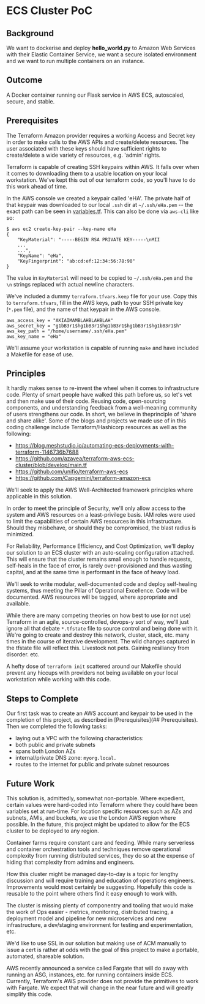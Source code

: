 # ECS Cluster PoC

## Background
We want to dockerise and deploy **hello_world.py** to Amazon Web Services with their Elastic Container Service, we want a secure isolated environment and we want to run multiple containers on an instance.

## Outcome
A Docker container running our Flask service in AWS ECS, autoscaled, secure, and stable.

## Prerequisites
The Terraform Amazon provider requires a working Access and Secret key in order to make calls to the AWS APIs and create/delete resources. The user associated with these keys should have sufficient rights to create/delete a wide variety of resources, e.g. 'admin' rights.

Terraform is capable of creating SSH keypairs within AWS. It falls over when it comes to downloading them to a usable location on your local workstation. We've kept this out of our terraform code, so you'll have to do this work ahead of time.

In the AWS console we created a keypair called 'eHA'. The private half of that keypair was downloaded to our local `.ssh` dir at `~/.ssh/eHa.pem` -- the exact path can be seen in [variables.tf](). This can also be done via `aws-cli` like so:
```
$ aws ec2 create-key-pair --key-name eHa
{
    "KeyMaterial": "-----BEGIN RSA PRIVATE KEY-----\nMII
    ...
    ...",
    "KeyName": "eHa",
    "KeyFingerprint": "ab:cd:ef:12:34:56:78:90"
}
```
The value in `KeyMaterial` will need to be copied to `~/.ssh/eHa.pem` and the `\n` strings replaced with actual newline characters.

We've included a dummy `terraform.tfvars.keep` file for your use. Copy this to `terraform.tfvars`, fill in the AWS keys, path to your SSH private key (`*.pem` file), and the name of that keypair in the AWS console.
```terraform.tfvars.keep
aws_access_key = "AKIAIMAMBLAHBLAHBLAH"
aws_secret_key = "g1bB3r1$hg1bB3r1$hg1bB3r1$hg1bB3r1$hg1bB3r1$h"
aws_key_path = "/home/username/.ssh/eHa.pem"
aws_key_name = "eHa"
```

We'll assume your workstation is capable of running `make` and have included a Makefile for ease of use.

## Principles
It hardly makes sense to re-invent the wheel when it comes to infrastructure code. Plenty of smart people have walked this path before us, so let's vet and then make use of their code. Reusing code, open-sourcing components, and understanding feedback from a well-meaning community of users strengthens our code. In short, we believe in theprinciple of 'share and share alike'.
Some of the blogs and projects we made use of in this coding challenge include Terraform/Hashicorp resources as well as the following:
 - https://blog.meshstudio.io/automating-ecs-deployments-with-terraform-1146736b7688
 - https://github.com/azavea/terraform-aws-ecs-cluster/blob/develop/main.tf
 - https://github.com/unifio/terraform-aws-ecs
 - https://github.com/Capgemini/terraform-amazon-ecs

We'll seek to apply the AWS Well-Architected framework principles where applicable in this solution.

In order to meet the principle of Security, we'll only allow access to the system and AWS resources on a least-privilege basis. IAM roles were used to limit the capabilities of certain AWS resources in this infrastructure. Should they misbehave, or should they be compromised, the blast radius is minimized.

For Reliability, Performance Efficiency, and Cost Optimization, we'll deploy our solution to an ECS cluster with an auto-scaling configuration attached. This will ensure that the cluster remains small enough to handle requests, self-heals in the face of error, is rarely over-provisioned and thus wasting capital, and at the same time is performant in the face of heavy load.

We'll seek to write modular, well-documented code and deploy self-healing systems, thus meeting the Pillar of Operational Excellence. Code will be documented. AWS resources will be tagged, where appropriate and available.

While there are many competing theories on how best to use (or not use) Terraform in an agile, source-controlled, devops-y sort of way, we'll just ignore all that debate `*.tfstate` file to source control and being done with it. We're going to create and destroy this network, cluster, stack, etc. many times in the course of iterative development. The wild changes captured in the tfstate file will reflect this. Livestock not pets. Gaining resiliancy from disorder. etc.

A hefty dose of `terraform init` scattered around our Makefile should prevent any hiccups with providers not being available on your local workstation while working with this code.

## Steps to Complete
Our first task was to create an AWS account and keypair to be used in the completion of this project, as described in [Prerequisites](## Prerequisites).  Then we completed the following tasks:

 - laying out a VPC with the following characteristics:
  - both public and private subnets
  - spans both London AZs
  - internal/private DNS zone: `myorg.local.`
  - routes to the internet for public and private subnet resources

## Future Work
This solution is, admittedly, somewhat non-portable. Where expedient, certain values were hard-coded into Terraform where they could have been variables set at run-time. For location specific resources such as AZs and subnets, AMIs, and buckets, we use the London AWS region where possible. In the future, this project might be updated to allow for the ECS cluster to be deployed to any region.

Container farms require constant care and feeding. While many serverless and container orchestration tools and techniques remove operational complexity from running distributed services, they do so at the expense of hiding that complexity from admins and engineers.

How this cluster might be managed day-to-day is a topic for lengthy discussion and will require training and education of operations engineers. Improvements would most certainly be suggesting. Hopefully this code is reusable to the point where others find it easy enough to work with.

The cluster is missing plenty of componentry and tooling that would make the work of Ops easier - metrics, monitoring, distributed tracing, a deployment model and pipeline for new microservices and new infrastructure, a dev/staging environment for testing and experimentation, etc.

We'd like to use SSL in our solution but making use of ACM manually to issue a cert is rather at odds with the goal of this project to make a portable, automated, shareable solution.

AWS recently announced a service called Fargate that will do away with running an ASG, instances, etc. for running containers inside ECS. Currently, Terraform's AWS provider does not provide the primitives to work with Fargate. We expect that will change in the near future and will greatly simplify this code.
